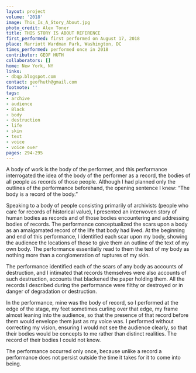 ```yaml
---
layout: project
volume: '2018'
image: This_Is_A_Story_About.jpg
photo_credit: Alex Toner
title: THIS STORY IS ABOUT REFERENCE
first_performed: first performed on August 17, 2018
place: Marriott Wardman Park, Washington, DC
times_performed: performed once in 2018
contributor: GEOF HUTH
collaborators: []
home: New York, NY
links:
- dbqp.blogspot.com
contact: geofhuth@gmail.com
footnote: ''
tags:
- archive
- audience
- Black
- body
- destruction
- life
- skin
- text
- voice
- voice over
pages: 294-295
---
```




A body of work is the body of the performer, and this performance interrogated the idea of the body of the performer as a record, the bodies of all people as records of those people. Although I had planned only the outlines of the performance beforehand, the opening sentence I knew: “The body is a record of the body.”

Speaking to a body of people consisting primarily of archivists (people who care for records of historical value), I presented an interwoven story of human bodies as records and of those bodies encountering and addressing bodies of records. The performance conceptualized the scars upon a body as an amalgamated record of the life that body had lived. At the beginning and end of this performance, I identified each scar upon my body, showing the audience the locations of those to give them an outline of the text of my own body. The performance essentially read to them the text of my body as nothing more than a conglomeration of ruptures of my skin.

The performance identified each of the scars of any body as accounts of destruction, and I intimated that records themselves were also accounts of such destruction, accounts that blackened the paper holding them. All the records I described during the performance were filthy or destroyed or in danger of degradation or destruction.

In the performance, mine was the body of record, so I performed at the edge of the stage, my feet sometimes curling over that edge, my frame almost leaning into the audience, so that the presence of that record before them would envelope them just as my voice was. I performed without correcting my vision, ensuring I would not see the audience clearly, so that their bodies would be concepts to me rather than distinct realities. The record of their bodies I could not know.

The performance occurred only once, because unlike a record a performance does not persist outside the time it takes for it to come into being.

